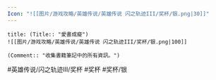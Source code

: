 ```yaml
---
Icon: "![[图片/游戏攻略/英雄传说/英雄传说 闪之轨迹III/奖杯/银.png|30]]"
---
```

```ad-ed-sen-3-silver
title: (Title:: "愛書成癡")
![[图片/游戏攻略/英雄传说/英雄传说 闪之轨迹III/奖杯/银.png|100]]

(Comment:: "收集書籍筆記中的所有資訊。")
```

#英雄传说/闪之轨迹III/奖杯  #奖杯 #奖杯/银